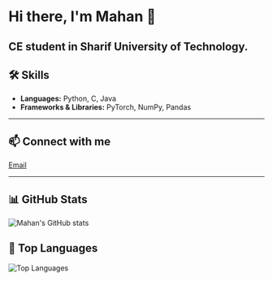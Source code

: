 # Hi there, I'm Mahan 👋

CE student in Sharif University of Technology.
---

## 🛠 Skills
- **Languages:** Python, C, Java
- **Frameworks & Libraries:** PyTorch, NumPy, Pandas

---


## 📫 Connect with me
[Email](mailto:mahan.48415@gmail.com)

---

## 📊 GitHub Stats
![Mahan's GitHub stats](https://github-readme-stats.vercel.app/api?username=YOUR_GITHUB_USERNAME&show_icons=true&theme=radical)

## 📝 Top Languages
![Top Languages](https://github-readme-stats.vercel.app/api/top-langs/?username=mahan16mas&layout=compact&theme=radical)
